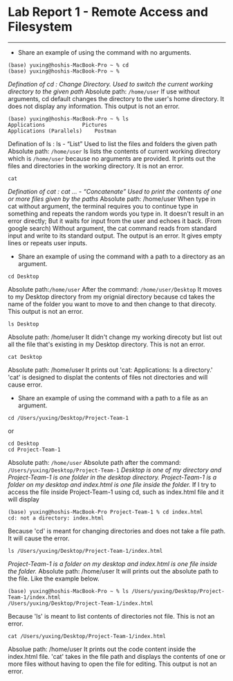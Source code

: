 # **Lab Report 1 - Remote Access and Filesystem** 
---

* Share an example of using the command with no arguments.

```
(base) yuxing@hoshis-MacBook-Pro ~ % cd
(base) yuxing@hoshis-MacBook-Pro ~ % 
```
*Defination of cd : Change Directory. Used to switch the current working directory to the given path* 
Absolute path: `/home/user`
If use without arguments, cd default changes the directory to the user's home directory. It does not display any information. This output is not an error. 



```
(base) yuxing@hoshis-MacBook-Pro ~ % ls
Applications			Pictures
Applications (Parallels)	Postman

```
Defination of ls : ls <path> - “List” Used to list the files and folders the given path
Absolute path: `/home/user`
ls lists the contents of current working directory which is `/home/user` because no arguments are provided. It prints out the files and directories in the working directory. It is not an error. 


    
```
cat 
```
*Defination of cat : cat <path1> <path2> ... - “Concatenate” Used to print the contents of one or more files given by the paths*
Absolute path: /home/user
When type in cat without argument, the terminal requires you to continue type in something and repeats the random words you type in. It doesn't result in an error directly; But it waits for input from the user and echoes it back.
(From google search) Without argument, the cat command reads from standard input and write to its standard output. The output is an error. It gives empty lines or repeats user inputs. 


  
* Share an example of using the command with a path to a directory as an argument.
```
cd Desktop
```
Absolute path:`/home/user`
After the command: `/home/user/Desktop` 
It moves to my Desktop directory from my orignial directory because cd takes the name of the folder you want to move to and then change to that direcoty. This output is not an error. 
  

    
```
ls Desktop
```
Absolute path: /home/user
It didn't change my working direcoty but list out all the file that's existing in my Desktop directory. This is not an error. 


    
```
cat Desktop
```
Absolute path: /home/user
It prints out 'cat: Applications: Is a directory.' 'cat' is designed to displat the contents of files not directories and will cause error. 


  
* Share an example of using the command with a path to a file as an argument.
```
cd /Users/yuxing/Desktop/Project-Team-1
```
or 
```
cd Desktop
cd Project-Team-1
```
Absolute path: `/home/user`
Absolute path after the command: `/Users/yuxing/Desktop/Project-Team-1`
*Desktop is one of my directory and Project-Team-1 is one folder in the desktop directory. Project-Team-1 is a folder on my desktop and index.html is one file inside the folder.*
If I try to access the file inside Project-Team-1 using cd, such as index.html file and it will display 
```
(base) yuxing@hoshis-MacBook-Pro Project-Team-1 % cd index.html
cd: not a directory: index.html
```
Because 'cd' is meant for changing directories and does not take a file path. It will cause the error.

    
```
ls /Users/yuxing/Desktop/Project-Team-1/index.html
```
*Project-Team-1 is a folder on my desktop and index.html is one file inside the folder.*
Absolute path: /home/user
It will prints out the absolute path to the file. Like the example below. 
```
(base) yuxing@hoshis-MacBook-Pro ~ % ls /Users/yuxing/Desktop/Project-Team-1/index.html
/Users/yuxing/Desktop/Project-Team-1/index.html
```
Because 'ls' is meant to list contents of directories not file. This is not an error. 

```
cat /Users/yuxing/Desktop/Project-Team-1/index.html
```
Absolue path: /home/user
It prints out the code content inside the index.html file. 'cat' takes in the file path and displays the contents of one or more files without having to open the file for editing. This output is not an error. 


